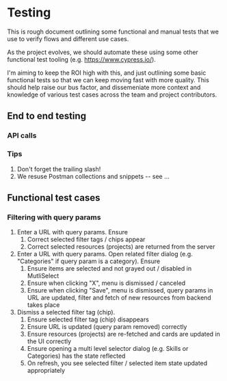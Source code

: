# Testing

This is rough document outlining some functional and manual tests that we use to verify flows and
different use cases.

As the project evolves, we should automate these using some other functional test tooling (e.g.
https://www.cypress.io/).

I'm aiming to keep the ROI high with this, and just outlining some basic functional tests so that we
can keep moving fast with more quality. This should help raise our bus factor, and dissemeniate more
context and knowledge of various test cases across the team and project contributors.

## End to end testing

<!-- Note: this documentation might move elsewhere as the project evolves. -->

### API calls

### Tips

1. Don't forget the trailing slash!
1. We resuse Postman collections and snippets -- see ...

## Functional test cases

### Filtering with query params

1. Enter a URL with query params. Ensure
   1. Correct selected filter tags / chips appear
   1. Correct selected resources (projects) are returned from the server
1. Enter a URL with query params. Open related filter dialog (e.g. "Categories" if query param is a
   category). Ensure
   1. Ensure items are selected and not grayed out / disabled in MutliSelect
   1. Ensure when clicking "X", menu is dismissed / canceled
   1. Ensure when clicking "Save", menu is dismissed, query params in URL are updated, filter and
      fetch of new resources from backend takes place
1. Dismiss a selected filter tag (chip).
   1. Ensure selected filter tag (chip) disappears
   1. Ensure URL is updated (query param removed) correctly
   1. Ensure resources (projects) are re-fetched and cards are updated in the UI correctly
   1. Ensure opening a multi level selector dialog (e.g. Skills or Categories) has the state
      reflected
   1. On refresh, you see selected filter / selected item state updated appropriately
